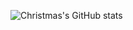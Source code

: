 ![Christmas's GitHub stats](https://github-readme-stats.vercel.app/api?username=ThorfinnKarlsefni&show_icons=true&theme=tokyonight)

<!--
**ThorfinnKarlsefni/ThorfinnKarlsefni** is a ✨ _special_ ✨ repository because its `README.md` (this file) appears on your GitHub profile.

Here are some ideas to get you started:

- 🔭 I’m currently working on ...
- 🌱 I’m currently learning ...
- 👯 I’m looking to collaborate on ...
- 🤔 I’m looking for help with ...
- 💬 Ask me about ...
- 📫 How to reach me: ...
- 😄 Pronouns: ...
- ⚡ Fun fact: ...
-->
